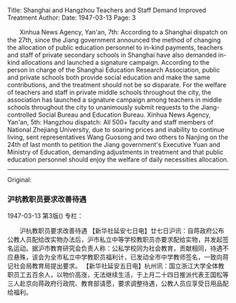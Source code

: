 Title: Shanghai and Hangzhou Teachers and Staff Demand Improved Treatment
Author:
Date: 1947-03-13
Page: 3

　　Xinhua News Agency, Yan'an, 7th: According to a Shanghai dispatch on the 27th, since the Jiang government announced the method of changing the allocation of public education personnel to in-kind payments, teachers and staff of private secondary schools in Shanghai have also demanded in-kind allocations and launched a signature campaign. According to the person in charge of the Shanghai Education Research Association, public and private schools both provide social education and make the same contributions, and the treatment should not be so disparate. For the welfare of teachers and staff in private middle schools throughout the city, the association has launched a signature campaign among teachers in middle schools throughout the city to unanimously submit requests to the Jiang-controlled Social Bureau and Education Bureau.
    Xinhua News Agency, Yan'an, 5th: Hangzhou dispatch: All 500+ faculty and staff members of National Zhejiang University, due to soaring prices and inability to continue living, sent representatives Wang Guosong and two others to Nanjing on the 24th of last month to petition the Jiang government's Executive Yuan and Ministry of Education, demanding adjustments in treatment and that public education personnel should enjoy the welfare of daily necessities allocation.



<hr /> 

Original: 


### 沪杭教职员要求改善待遇

1947-03-13
第3版()
专栏：

　　沪杭教职员要求改善待遇
    【新华社延安七日电】廿七日沪讯：自蒋政府公布公教人员配给改实物办法后，沪市私立中等学校教职员亦要求配给实物，并发起签名运动。据沪市教育研究会负责人称：公私学校同为社会教育，贡献相同，待遇不应悬殊，该会为全市私立中学教职员福利计，已发动全市中学教师签名，一致向蒋记社会局教育局提出要求。
    【新华社延安五日电】杭州讯：国立浙江大学全体教职员工五百余人，以物价高涨，无法继续生活，于上月二十四日推派代表王国松等三人赴京向蒋政府行政院、教育部请愿，要求调整待遇，公教人员应享受日用品配给福利。
